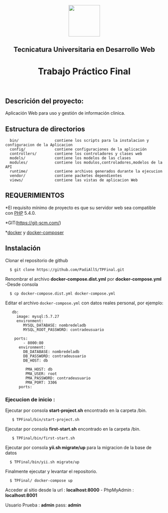 <p align="center">
    <a href="https://www.uncoma.edu.ar" target="_blank">
        <img src="https://www.uncoma.edu.ar/wp-content/uploads/2018/04/LOGOUNC-e1522858761795.png" height="100px">
    </a>
    <h2 align="center">Tecnicatura Universitaria en Desarrollo Web</h2>
    <h1 align="center">Trabajo Práctico Final</h1>
    <br>
</p>


Descrición del proyecto:
-------------------

Aplicación Web para uso y gestión de información clinica.

Estructura de directorios
-------------------

      bin/                contiene los scripts para la instalacion y configuracion de la Aplicacion
      config/             contiene configuraciones de la aplicación
      controllers/        contiene los controladores y clases web
      models/             contiene los modelos de las clases
      modules/            contiene los modulos,controladores,modelos de la API
      runtime/            contiene archivos generados durante la ejecucion
      vendor/             contiene packetes dependientes
      views/              contiene las vistas de aplicacion Web

REQUERIMIENTOS
------------

*El requisito mínimo  de proyecto es que su servidor web sea compatible con [PHP](https://www.php.net/) 5.4.0.

*GIT(https://git-scm.com/)

*[docker](https://get.docker.com/) y [docker-composer](http://getcomposer.org/)

Instalación
------------
Clonar el repositorio de github
 ```
   $ git clone https://github.com/PadiAllS/TPFinal.git
 ``` 
Renombrar el archivo **docker-compose.dist.yml** por **docker-compose.yml**
-Desde consola
 ```
   $ cp docker-compose.dist.yml docker-compose.yml
 ```   
 
Editar el archivo `docker-compose.yml` con datos reales personal, por ejemplo:

```services:
   db:
     image: mysql:5.7.27
     environment:
        MYSQL_DATABASE: nombredeladb
        MYSQL_ROOT_PASSWORD: contradeusuario
```

```app:
    ports:
        - 8000:80
      environment:
        DB_DATABASE: nombredeladb
        DB_PASSWORD: contradeusuario
        DB_HOST: db
```
``` phpmyadmin:
         PMA_HOST: db
         PMA_USER: root
         PMA_PASSWORD: contradeusuario
         PMA_PORT: 3306
      ports:
```      
### Ejecucion de inicio :

Ejecutar por consola **start-project.sh** encontrado en la carpeta /bin. 
```
   $ TPFinal/bin/start-project.sh
 ``` 

Ejecutar por consola **first-start.sh** encontrado en la carpeta /bin.
```
   $ TPFinal/bin/first-start.sh
 ``` 
 Ejecutar por consola **yii.sh migrate/up** para la migracion de la base de datos 
 ```
   $ TPFinal/bin/yii.sh migrate/up
 ``` 
 Finalmente ejecutar y levantar el repositorio. 
 ```
   $ TPFinal/ docker-compose up
 ``` 
 Acceder al sitio desde la url : **localhost:8000** - PhpMyAdmin : **localhost:8001**
 
 Usuario Prueba : **admin** pass: **admin**
